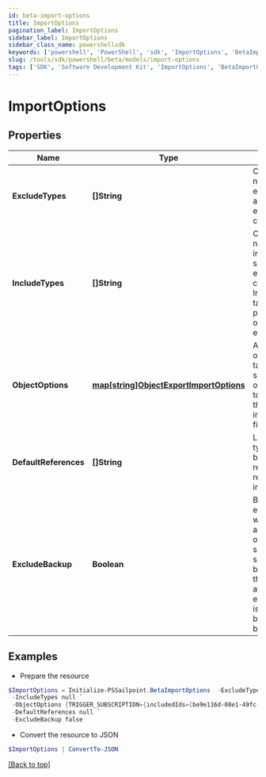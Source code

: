 ```yaml
---
id: beta-import-options
title: ImportOptions
pagination_label: ImportOptions
sidebar_label: ImportOptions
sidebar_class_name: powershellsdk
keywords: ['powershell', 'PowerShell', 'sdk', 'ImportOptions', 'BetaImportOptions'] 
slug: /tools/sdk/powershell/beta/models/import-options
tags: ['SDK', 'Software Development Kit', 'ImportOptions', 'BetaImportOptions']
---
```



# ImportOptions

## Properties

Name | Type | Description | Notes
------------ | ------------- | ------------- | -------------
**ExcludeTypes** | **[]String** | Object type names to be excluded from an sp-config export command. | [optional] 
**IncludeTypes** | **[]String** | Object type names to be included in an sp-config export command. IncludeTypes takes precedence over excludeTypes. | [optional] 
**ObjectOptions** | [**map[string]ObjectExportImportOptions**](object-export-import-options) | Additional options targeting specific objects related to each item in the includeTypes field | [optional] 
**DefaultReferences** | **[]String** | List of object types that can be used to resolve references on import. | [optional] 
**ExcludeBackup** | **Boolean** | By default, every import will first export all existing objects supported by sp-config as a backup before the import is attempted. If excludeBackup is true, the backup will not be performed. | [optional] [default to $false]

## Examples

- Prepare the resource
```powershell
$ImportOptions = Initialize-PSSailpoint.BetaImportOptions  -ExcludeTypes null `
 -IncludeTypes null `
 -ObjectOptions {TRIGGER_SUBSCRIPTION={includedIds=[be9e116d-08e1-49fc-ab7f-fa585e96c9e4], includedNames=[Test 2]}} `
 -DefaultReferences null `
 -ExcludeBackup false
```

- Convert the resource to JSON
```powershell
$ImportOptions | ConvertTo-JSON
```


[[Back to top]](#) 

